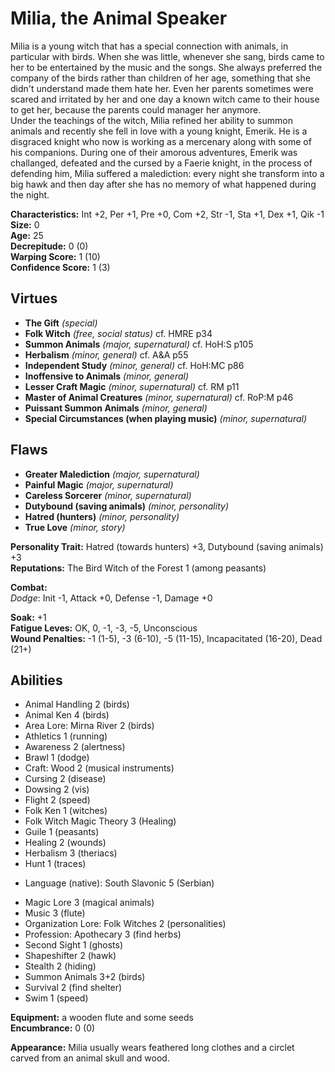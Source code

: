 # Milia, the Animal Speaker  

Milia is a young witch that has a special connection with animals, in particular with birds. When she was little, whenever she sang, birds came to her to be entertained by the music and the songs. She always preferred the company of the birds rather than children of her age, something that she didn't understand made them hate her. Even her parents sometimes were scared and irritated by her and one day a known witch came to their house to get her, because the parents could manager her anymore.  
Under the teachings of the witch, Milia refined her ability to summon animals and recently she fell in love with a young knight, Emerik. He is a disgraced knight who now is working as a mercenary along with some of his companions. During one of their amorous adventures, Emerik was challanged, defeated and the cursed by a Faerie knight, in the process of defending him, Milia suffered a malediction: every night she transform into a big hawk and then day after she has no memory of what happened during the night. 

**Characteristics:** Int +2, Per +1, Pre +0, Com +2, Str -1, Sta +1, Dex +1, Qik -1  
**Size:** 0  
**Age:** 25  
**Decrepitude:** 0 (0)  
**Warping Score:** 1 (10)  
**Confidence Score:** 1 (3)  
## Virtues
- **The Gift** _(special)_
- **Folk Witch** _(free, social status)_ cf. HMRE p34
- **Summon Animals** _(major, supernatural)_ cf. HoH:S p105
- **Herbalism** _(minor, general)_ cf. A&A p55
- **Independent Study** _(minor, general)_ cf. HoH:MC p86
- **Inoffensive to Animals** _(minor, general)_
- **Lesser Craft Magic** _(minor, supernatural)_ cf. RM p11
- **Master of Animal Creatures** *(minor, supernatural)* cf. RoP:M p46
- **Puissant Summon Animals** _(minor, general)_
- **Special Circumstances (when playing music)** _(minor, supernatural)_
## Flaws
- **Greater Malediction** _(major, supernatural)_
- **Painful Magic** _(major, supernatural)_
- **Careless Sorcerer** _(minor, supernatural)_
- **Dutybound (saving animals)** _(minor, personality)_
- **Hatred (hunters)** _(minor, personality)_
- **True Love** _(minor, story)_
  
**Personality Trait:** Hatred (towards hunters) +3, Dutybound (saving animals) +3  
**Reputations:** The Bird Witch of the Forest 1 (among peasants)  
  
**Combat:**  
*Dodge*: Init -1, Attack +0, Defense -1, Damage +0  
  
**Soak:** +1  
**Fatigue Leves:** OK, 0, -1, -3, -5, Unconscious  
**Wound Penalties:** -1 (1-5), -3 (6-10), -5 (11-15), Incapacitated (16-20), Dead (21+)  
## Abilities  
+ Animal Handling 2 (birds)  
+ Animal Ken 4 (birds)  
+ Area Lore: Mirna River 2 (birds)  
+ Athletics 1 (running)  
+ Awareness 2 (alertness)  
+ Brawl 1 (dodge)
+ Craft: Wood 2 (musical instruments)  
+ Cursing 2 (disease)  
+ Dowsing 2 (vis)  
+ Flight 2 (speed)  
+ Folk Ken 1 (witches)  
+ Folk Witch Magic Theory 3 (Healing)  
+ Guile 1 (peasants)  
+ Healing 2 (wounds)  
+ Herbalism 3 (theriacs)  
+ Hunt 1 (traces)  
-  Language (native): South Slavonic 5 (Serbian)  
+ Magic Lore 3 (magical animals)  
+ Music 3 (flute)  
+ Organization Lore: Folk Witches 2 (personalities)
+ Profession: Apothecary 3 (find herbs)  
+ Second Sight 1 (ghosts)  
+ Shapeshifter 2 (hawk)  
+ Stealth 2 (hiding)  
+ Summon Animals 3+2 (birds)  
+ Survival 2 (find shelter)  
+ Swim 1 (speed)  
  
**Equipment:** a wooden flute and some seeds  
**Encumbrance:** 0 (0)  

**Appearance:** Milia usually wears feathered long clothes and a circlet carved from an animal skull and wood.